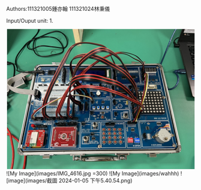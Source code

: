 

Authors:111321005鍾亦翰 111321024林秉儀

Input/Ouput unit:
1.
<div align="center">
	<img src="./images/IMG_4616.jpg" alt="Editor" width="500">
</div>
![My Image](images/IMG_4616.jpg =300)
![My Image](images/wahhh)
![image](images/截圖 2024-01-05 下午5.40.54.png)
